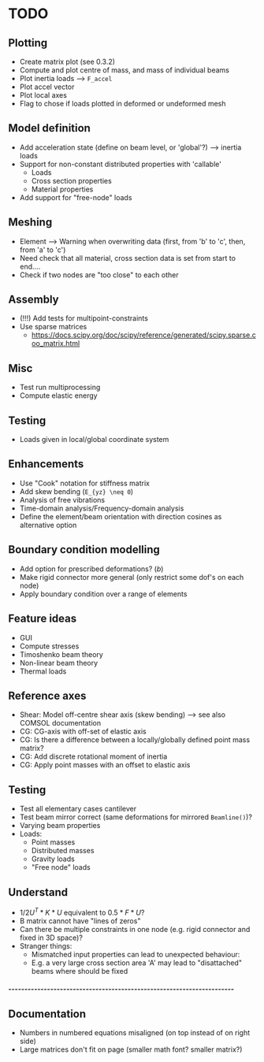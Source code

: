 # TODO

## Plotting
* Create matrix plot (see 0.3.2)
* Compute and plot centre of mass, and mass of individual beams
* Plot inertia loads --> `F_accel`
* Plot accel vector
* Plot local axes
* Flag to chose if loads plotted in deformed or undeformed mesh

## Model definition
* Add acceleration state (define on beam level, or 'global'?) --> inertia loads
* Support for non-constant distributed properties with 'callable'
    - Loads
    - Cross section properties
    - Material properties
* Add support for "free-node" loads

## Meshing
* Element --> Warning when overwriting data (first, from 'b' to 'c', then, from 'a' to 'c')
* Need check that all material, cross section data is set from start to end....
* Check if two nodes are "too close" to each other

## Assembly
* (!!!) Add tests for multipoint-constraints
* Use sparse matrices
    - https://docs.scipy.org/doc/scipy/reference/generated/scipy.sparse.coo_matrix.html

## Misc
* Test run multiprocessing
* Compute elastic energy

## Testing
* Loads given in local/global coordinate system

## Enhancements
* Use "Cook" notation for stiffness matrix
* Add skew bending (`E_{yz} \neq 0`)
* Analysis of free vibrations
* Time-domain analysis/Frequency-domain analysis
* Define the element/beam orientation with direction cosines as alternative option

## Boundary condition modelling
* Add option for prescribed deformations? ($b$)
* Make rigid connector more general (only restrict some dof's on each node)
* Apply boundary condition over a range of elements

## Feature ideas
* GUI
* Compute stresses
* Timoshenko beam theory
* Non-linear beam theory
* Thermal loads

## Reference axes
* Shear: Model off-centre shear axis (skew bending) --> see also COMSOL documentation
* CG: CG-axis with off-set of elastic axis
* CG: Is there a difference between a locally/globally defined point mass matrix?
* CG: Add discrete rotational moment of inertia
* CG: Apply point masses with an offset to elastic axis

## Testing
* Test all elementary cases cantilever
* Test beam mirror correct (same deformations for mirrored `Beamline()`)?
* Varying beam properties
*  Loads:
    * Point masses
    * Distributed masses
    * Gravity loads
    * "Free node" loads

## Understand
* $1/2 U^T * K * U$ equivalent to $0.5 * F * U$?
* B matrix cannot have "lines of zeros"
* Can there be multiple constraints in one node (e.g. rigid connector and fixed in 3D space)?
* Stranger things:
    - Mismatched input properties can lead to unexpected behaviour:
    - E.g. a very large cross section area 'A' may lead to "disattached" beams where should be fixed

#### ----------------------------------------------------------------------

## Documentation
* Numbers in numbered equations misaligned (on top instead of on right side)
* Large matrices don't fit on page (smaller math font? smaller matrix?)
